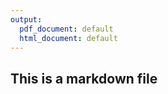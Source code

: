 ```yaml
---
output:
  pdf_document: default
  html_document: default
---
```

## This is a markdown file


